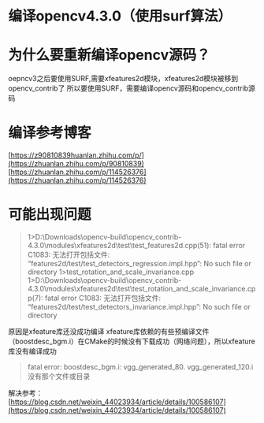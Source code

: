 # 编译opencv4.3.0（使用surf算法）

# 为什么要重新编译opencv源码？
oepncv3之后要使用SURF,需要xfeatures2d模块，xfeatures2d模块被移到opencv_contrib了
所以要使用SURF，需要编译opencv源码和opencv_contrib源码
# 编译参考博客
[https://z90810839huanlan.zhihu.com/p/](https://zhuanlan.zhihu.com/p/90810839)  
[https://zhuanlan.zhihu.com/p/114526376](https://zhuanlan.zhihu.com/p/114526376)
# 可能出现问题
> 1>D:\Downloads\opencv-build\opencv_contrib-4.3.0\modules\xfeatures2d\test\test_features2d.cpp(51): fatal error C1083: 无法打开包括文件: “features2d/test/test_detectors_regression.impl.hpp”: No such file or directory
> 1>test_rotation_and_scale_invariance.cpp
> 1>D:\Downloads\opencv-build\opencv_contrib-4.3.0\modules\xfeatures2d\test\test_rotation_and_scale_invariance.cpp(7): fatal error C1083: 无法打开包括文件: “features2d/test/test_detectors_invariance.impl.hpp”: No such file or directory

原因是xfeature库还没成功编译
xfeature库依赖的有些预编译文件（boostdesc_bgm.i）在CMake的时候没有下载成功（网络问题），所以xfeature库没有编译成功
> fatal error: boostdesc_bgm.i: vgg_generated_80. vgg_generated_120.i没有那个文件或目录

解决参考：[https://blog.csdn.net/weixin_44023934/article/details/100586107](https://blog.csdn.net/weixin_44023934/article/details/100586107)
